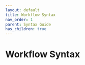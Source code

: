 ```yaml
---
layout: default
title: Workflow Syntax
nav_order: 1
parent: Syntax Guide
has_children: true
---
```

# Workflow Syntax

